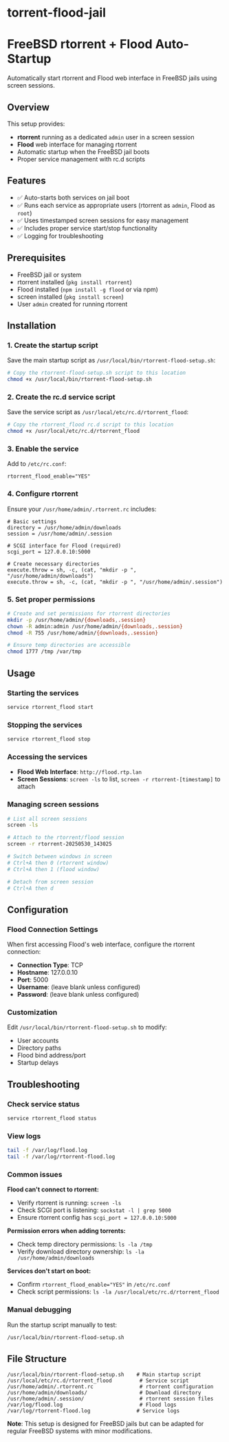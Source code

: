# torrent-flood-jail
# FreeBSD rtorrent + Flood Auto-Startup

Automatically start rtorrent and Flood web interface in FreeBSD jails using screen sessions.

## Overview

This setup provides:
- **rtorrent** running as a dedicated `admin` user in a screen session
- **Flood** web interface for managing rtorrent
- Automatic startup when the FreeBSD jail boots
- Proper service management with rc.d scripts

## Features

- ✅ Auto-starts both services on jail boot
- ✅ Runs each service as appropriate users (rtorrent as `admin`, Flood as `root`)
- ✅ Uses timestamped screen sessions for easy management
- ✅ Includes proper service start/stop functionality
- ✅ Logging for troubleshooting

## Prerequisites

- FreeBSD jail or system
- rtorrent installed (`pkg install rtorrent`)
- Flood installed (`npm install -g flood` or via npm)
- screen installed (`pkg install screen`)
- User `admin` created for running rtorrent

## Installation

### 1. Create the startup script

Save the main startup script as `/usr/local/bin/rtorrent-flood-setup.sh`:

```bash
# Copy the rtorrent-flood-setup.sh script to this location
chmod +x /usr/local/bin/rtorrent-flood-setup.sh
```

### 2. Create the rc.d service script

Save the service script as `/usr/local/etc/rc.d/rtorrent_flood`:

```bash
# Copy the rtorrent_flood rc.d script to this location
chmod +x /usr/local/etc/rc.d/rtorrent_flood
```

### 3. Enable the service

Add to `/etc/rc.conf`:
```
rtorrent_flood_enable="YES"
```

### 4. Configure rtorrent

Ensure your `/usr/home/admin/.rtorrent.rc` includes:

```
# Basic settings
directory = /usr/home/admin/downloads
session = /usr/home/admin/.session

# SCGI interface for Flood (required)
scgi_port = 127.0.0.10:5000

# Create necessary directories
execute.throw = sh, -c, (cat, "mkdir -p ", "/usr/home/admin/downloads")
execute.throw = sh, -c, (cat, "mkdir -p ", "/usr/home/admin/.session")
```

### 5. Set proper permissions

```bash
# Create and set permissions for rtorrent directories
mkdir -p /usr/home/admin/{downloads,.session}
chown -R admin:admin /usr/home/admin/{downloads,.session}
chmod -R 755 /usr/home/admin/{downloads,.session}

# Ensure temp directories are accessible
chmod 1777 /tmp /var/tmp
```

## Usage

### Starting the services
```bash
service rtorrent_flood start
```

### Stopping the services
```bash
service rtorrent_flood stop
```

### Accessing the services

- **Flood Web Interface**: `http://flood.rtp.lan` 
- **Screen Sessions**: `screen -ls` to list, `screen -r rtorrent-[timestamp]` to attach

### Managing screen sessions

```bash
# List all screen sessions
screen -ls

# Attach to the rtorrent/flood session
screen -r rtorrent-20250530_143025

# Switch between windows in screen
# Ctrl+A then 0 (rtorrent window)
# Ctrl+A then 1 (flood window)

# Detach from screen session
# Ctrl+A then d
```

## Configuration

### Flood Connection Settings

When first accessing Flood's web interface, configure the rtorrent connection:

- **Connection Type**: TCP
- **Hostname**: 127.0.0.10
- **Port**: 5000
- **Username**: (leave blank unless configured)
- **Password**: (leave blank unless configured)

### Customization

Edit `/usr/local/bin/rtorrent-flood-setup.sh` to modify:
- User accounts
- Directory paths  
- Flood bind address/port
- Startup delays

## Troubleshooting

### Check service status
```bash
service rtorrent_flood status
```

### View logs
```bash
tail -f /var/log/flood.log
tail -f /var/log/rtorrent-flood.log
```

### Common issues

**Flood can't connect to rtorrent:**
- Verify rtorrent is running: `screen -ls`
- Check SCGI port is listening: `sockstat -l | grep 5000`
- Ensure rtorrent config has `scgi_port = 127.0.0.10:5000`

**Permission errors when adding torrents:**
- Check temp directory permissions: `ls -la /tmp`
- Verify download directory ownership: `ls -la /usr/home/admin/downloads`

**Services don't start on boot:**
- Confirm `rtorrent_flood_enable="YES"` in `/etc/rc.conf`
- Check script permissions: `ls -la /usr/local/etc/rc.d/rtorrent_flood`

### Manual debugging

Run the startup script manually to test:
```bash
/usr/local/bin/rtorrent-flood-setup.sh
```

## File Structure

```
/usr/local/bin/rtorrent-flood-setup.sh    # Main startup script
/usr/local/etc/rc.d/rtorrent_flood         # Service script
/usr/home/admin/.rtorrent.rc               # rtorrent configuration
/usr/home/admin/downloads/                 # Download directory
/usr/home/admin/.session/                  # rtorrent session files
/var/log/flood.log                         # Flood logs
/var/log/rtorrent-flood.log               # Service logs
```

**Note**: This setup is designed for FreeBSD jails but can be adapted for regular FreeBSD systems with minor modifications.
